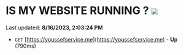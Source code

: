 # IS MY WEBSITE RUNNING ? [![](https://img.shields.io/static/v1?label=Sponsor&message=%E2%9D%A4&logo=GitHub&color=%23fe8e86)](https://github.com/sponsors/<username>)

Last updated: **8/16/2023, 2:03:24 PM**

- `GET` [https://youssefservice.me](https://youssefservice.me) - **Up** (790ms)
